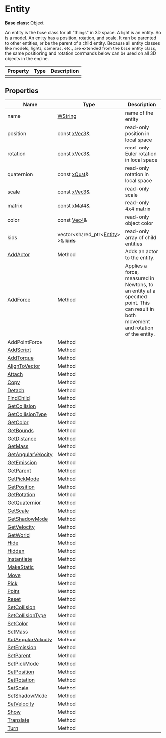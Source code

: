 # Entity

**Base class:** [Object](Object.md)

An entity is the base class for all "things" in 3D space. A light is an entity. So is a model. An entity has a position, rotation, and scale. It can be parented to other entities, or be the parent of a child entity. Because all entity classes like models, lights, cameras, etc., are extended from the base entity class, the same positioning and rotation commands below can be used on all 3D objects in the engine.

| Property | Type | Description |
|---|---|---|
| | | |

## Properties

| Name | Type | Description |
|---|---|---|
| name | [WString](WString.md) | name of the entity | 
| position | const [xVec3](xVec3.md)& | read-only position in local space |
| rotation | const [xVec3](xVec3.md)& | read-only Euler rotation in local space | 
| quaternion | const [xQuat](xQuat.md)& | read-only rotation in local space |
| scale | const [xVec3](xVec3.md)& | read-only scale |
| matrix | const [xMat4](xMat4.md)& | read-only 4x4 matrix |
| color | const [Vec4](Vec4.md)& | read-only object color |
| kids | vector<shared_ptr<[Entity](Entity.md)\> \>& **kids** | read-only array of child entities |
| [AddActor](Entity_AddActor.md) | Method | Adds an actor to the entity. |
| [AddForce](Entity_AddForce_32f.md) | Method | Applies a force, measured in Newtons, to an entity at a specified point. This can result in both movement and rotation of the entity. |
| [AddPointForce](Entity_AddPointForce_32f.md) |Method |  |
| [AddScript](Entity_AddScript.md) |Method |  |
| [AddTorque](Entity_AddTorque_32f.md) |Method |  |
| [AlignToVector](Entity_AlignToVector_32f.md) |Method |  |
| [Attach](Entity_Attach.md) | Method | |
| [Copy](Entity_Copy.md) |Method |  |
| [Detach](Entity_Detach.md) | Method | |
| [FindChild](Entity_FindChild.md) |Method |  |
| [GetCollision](Entity_GetCollision.md) | Method | |
| [GetCollisionType](Entity_GetCollisionType.md) | Method | |
| [GetColor](Entity_GetColor.md) | Method | |
| [GetBounds](Entity_GetBounds_32f.md) |Method |  |
| [GetDistance](Entity_GetDistance_32f.md) |Method |  |
| [GetMass](Entity_GetMass_32f.md) |Method |  |
| [GetAngularVelocity](Entity_GetOmega_32f.md) | Method | |
| [GetEmission](GetEmission.md) |Method |  |
| [GetParent](Entity_GetParent.md) | Method | |
| [GetPickMode](Entity_GetPickMode.md) | Method | |
| [GetPosition](Entity_GetPosition_32f.md) |Method |  |
| [GetRotation](Entity_GetRotation_32f.md) | Method | |
| [GetQuaternion](Entity_GetQuaternion_32f.md) | Method | |
| [GetScale](Entity_GetScale_32f.md) | Method | |
| [GetShadowMode](Entity_GetShadowMode.md) |Method |  |
| [GetVelocity](Entity_GetVelocity_32f.md) |Method |  |
| [GetWorld](Entity_GetWorld.md) | Method | |
| [Hide](Entity_Hide.md) |Method |  |
| [Hidden](Entity_Hidden.md) | Method | |
| [Instantiate](Entity_Instantiate.md) |Method |  |
| [MakeStatic](Entity_MakeStatic.md) | Method | |
| [Move](Entity_Move_32f.md) | Method | |
| [Pick](Entity_Pick_32f.md) | Method | |
| [Point](Entity_Point_32f.md) | Method | |
| [Reset](Entity_Reset.md) | Method | |
| [SetCollision](Entity_SetCollision.md) |Method |  |
| [SetCollisionType](Entity_SetCollisionType.md) | Method | |
| [SetColor](Entity_SetColor.md) | Method | |
| [SetMass](Entity_SetMass.md) | Method | |
| [SetAngularVelocity](Entity_SetOmega_32f.md) |Method |  |
| [SetEmission](SetEmission.md) | Method | |
| [SetParent](Entity_SetParent.md) | Method | |
| [SetPickMode](Entity_SetPickMode.md) | Method | |
| [SetPosition](Entity_SetPosition_32f.md) | Method | |
| [SetRotation](Entity_SetRotation_32f.md) | Method | |
| [SetScale](Entity_SetScale_32f.md) | Method | |
| [SetShadowMode](Entity_SetShadowMode.md) | Method | |
| [SetVelocity](Entity_SetVelocity_32f.md) | Method | |
| [Show](Entity_Show.md) | Method | |
| [Translate](Entity_Translate_32f.md) | Method | |
| [Turn](Entity_Turn_32f.md) | Method | |
